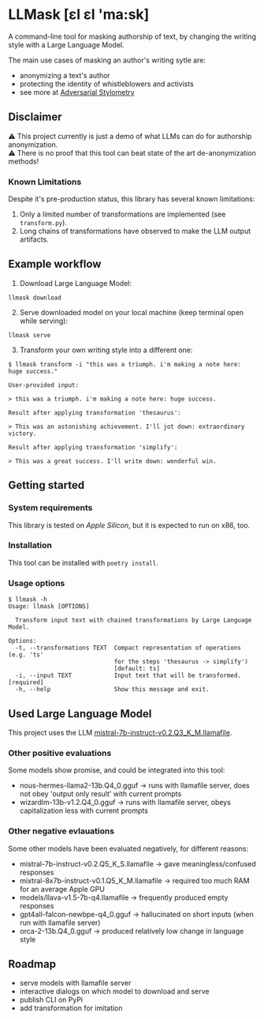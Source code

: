 # LLMask [ɛl ɛl 'ma:sk]

A command-line tool for masking authorship of text,
by changing the writing style with a Large Language Model.

The main use cases of masking an author's writing sytle are:

* anonymizing a text's author
* protecting the identity of whistleblowers and activists
* see more at [Adversarial Stylometry](https://en.wikipedia.org/wiki/Adversarial_stylometry)

## Disclaimer

⚠️ This project currently is just a demo of what LLMs can do for authorship anonymization.<br>
⚠️ There is no proof that this tool can beat state of the art de-anonymization methods!

### Known Limitations

Despite it's pre-production status, this library has several known limitations:

1. Only a limited number of transformations are implemented (see `transform.py`).
2. Long chains of transformations have observed to make the LLM output artifacts.

## Example workflow

1. Download Large Language Model:

```
llmask download
```

2. Serve downloaded model on your local machine (keep terminal open while serving):

```
llmask serve
```

3. Transform your own writing style into a different one:

```
$ llmask transform -i "this was a triumph. i'm making a note here: huge success."

User-provided input:

> this was a triumph. i'm making a note here: huge success.

Result after applying transformation 'thesaurus':

> This was an astonishing achievement. I'll jot down: extraordinary victory.

Result after applying transformation 'simplify':

> This was a great success. I'll write down: wonderful win.
```

## Getting started
### System requirements

This library is tested on *Apple Silicon*, but it is expected to run on x86, too.

### Installation

This tool can be installed with `poetry install`.

### Usage options

```
$ llmask -h
Usage: llmask [OPTIONS]

  Transform input text with chained transformations by Large Language Model.

Options:
  -t, --transformations TEXT  Compact representation of operations (e.g. 'ts'
                              for the steps 'thesaurus -> simplify')
                              [default: ts]
  -i, --input TEXT            Input text that will be transformed.  [required]
  -h, --help                  Show this message and exit.
```

## Used Large Language Model

This project uses the LLM [mistral-7b-instruct-v0.2.Q3_K_M.llamafile](https://huggingface.co/jartine/Mistral-7B-Instruct-v0.2-llamafile).

### Other positive evaluations
Some models show promise, and could be integrated into this tool:
* nous-hermes-llama2-13b.Q4_0.gguf -> runs with llamafile server, does not obey 'output only result' with current prompts
* wizardlm-13b-v1.2.Q4_0.gguf -> runs with llamafile server, obeys capitalization less with current prompts

### Other negative evlauations
Some other models have been evaluated negatively, for different reasons:
* mistral-7b-instruct-v0.2.Q5_K_S.llamafile -> gave meaningless/confused responses
* mixtral-8x7b-instruct-v0.1.Q5_K_M.llamafile -> required too much RAM for an average Apple GPU
* models/llava-v1.5-7b-q4.llamafile -> frequently produced empty responses
* gpt4all-falcon-newbpe-q4_0.gguf -> hallucinated on short inputs (when run with llamafile server)
* orca-2-13b.Q4_0.gguf -> produced relatively low change in language style

## Roadmap
* serve models with llamafile server
* interactive dialogs on which model to download and serve
* publish CLI on PyPi
* add transformation for imitation
